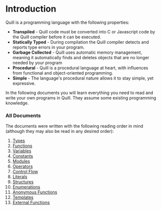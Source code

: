 
# Introduction

Quill is a programming language with the following properties:
- **Transpiled** - Quill code must be converted into C or Javascript code by the Quill compiler before it can be executed.
- **Statically Typed** - During compilation the Quill compiler detects and reports type errors in your program.
- **Garbage Collected** - Quill uses automatic memory management, meaning it automatically finds and deletes objects that are no longer needed by your program
- **Procedural** - Quill is a procedural language at heart, with influences from functional and object-oriented programming.
- **Simple** - The language's procedural nature allows it to stay simple, yet expressive.

In the following documents you will learn everything you need to read and write your own programs in Quill. They assume some existing programming knowledge.

### All Documents

The documents were written with the following reading order in mind (although they may also be read in any desired order):

1. [Types](types.md)
2. [Functions](functions.md)
3. [Variables](variables.md)
4. [Constants](constants.md)
5. [Modules](modules.md)
6. [Operators](operators.md)
7. [Control Flow](control_flow.md)
8. [Literals](literals.d)
9. [Structures](structures.md)
10. [Enumerations](enumerations.md)
11. [Anonymous Functions](closures.md)
12. [Templates](templates.md)
13. [External Functions](externals.md)
